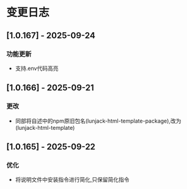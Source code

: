 # 变更日志
## [1.0.167] - 2025-09-24
### 功能更新
- 支持.env代码高亮

## [1.0.166] - 2025-09-21
### 更改
- 同部将自述中的npm原旧包名(lunjack-html-template-package),改为(lunjack-html-template)

## [1.0.165] - 2025-09-22
### 优化
- 将说明文件中安装指令进行简化,只保留简化指令